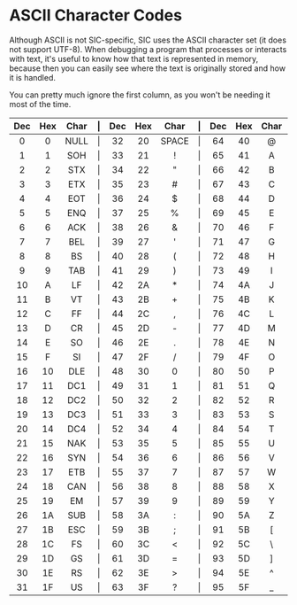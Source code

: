 # ASCII Character Codes

Although ASCII is not SIC-specific, SIC uses the ASCII character set (it does
not support UTF-8).
When debugging a program that processes or interacts with text, it's useful to
know how that text is represented in memory, because then you can easily see
where the text is originally stored and how it is handled.

You can pretty much ignore the first column, as you won't be needing it most of
the time.

| Dec | Hex | Char | \| | Dec | Hex |  Char | \| | Dec | Hex | Char | \| | Dec | Hex | Char |
|:---:|:---:|:----:|:--:|:---:|:---:|:-----:|:--:|:---:|:---:|:----:|:--:|:---:|:---:|:----:|
|   0 |   0 | NULL | \| |  32 |  20 | SPACE | \| |  64 |  40 |    @ | \| |  96 |  60 |    ` |
|   1 |   1 |  SOH | \| |  33 |  21 |     ! | \| |  65 |  41 |    A | \| |  97 |  61 |    a |
|   2 |   2 |  STX | \| |  34 |  22 |     " | \| |  66 |  42 |    B | \| |  98 |  62 |    b |
|   3 |   3 |  ETX | \| |  35 |  23 |     # | \| |  67 |  43 |    C | \| |  99 |  63 |    c |
|   4 |   4 |  EOT | \| |  36 |  24 |     $ | \| |  68 |  44 |    D | \| | 100 |  64 |    d |
|   5 |   5 |  ENQ | \| |  37 |  25 |     % | \| |  69 |  45 |    E | \| | 101 |  65 |    e |
|   6 |   6 |  ACK | \| |  38 |  26 |     & | \| |  70 |  46 |    F | \| | 102 |  66 |    f |
|   7 |   7 |  BEL | \| |  39 |  27 |     ' | \| |  71 |  47 |    G | \| | 103 |  67 |    g |
|   8 |   8 |   BS | \| |  40 |  28 |     ( | \| |  72 |  48 |    H | \| | 104 |  68 |    h |
|   9 |   9 |  TAB | \| |  41 |  29 |     ) | \| |  73 |  49 |    I | \| | 105 |  69 |    i |
|  10 |   A |   LF | \| |  42 |  2A |     * | \| |  74 |  4A |    J | \| | 106 |  6A |    j |
|  11 |   B |   VT | \| |  43 |  2B |     + | \| |  75 |  4B |    K | \| | 107 |  6B |    k |
|  12 |   C |   FF | \| |  44 |  2C |     , | \| |  76 |  4C |    L | \| | 108 |  6C |    l |
|  13 |   D |   CR | \| |  45 |  2D |     - | \| |  77 |  4D |    M | \| | 109 |  6D |    m |
|  14 |   E |   SO | \| |  46 |  2E |     . | \| |  78 |  4E |    N | \| | 110 |  6E |    n |
|  15 |   F |   SI | \| |  47 |  2F |     / | \| |  79 |  4F |    O | \| | 111 |  6F |    o |
|  16 |  10 |  DLE | \| |  48 |  30 |     0 | \| |  80 |  50 |    P | \| | 112 |  70 |    p |
|  17 |  11 |  DC1 | \| |  49 |  31 |     1 | \| |  81 |  51 |    Q | \| | 113 |  71 |    q |
|  18 |  12 |  DC2 | \| |  50 |  32 |     2 | \| |  82 |  52 |    R | \| | 114 |  72 |    r |
|  19 |  13 |  DC3 | \| |  51 |  33 |     3 | \| |  83 |  53 |    S | \| | 115 |  73 |    s |
|  20 |  14 |  DC4 | \| |  52 |  34 |     4 | \| |  84 |  54 |    T | \| | 116 |  74 |    t |
|  21 |  15 |  NAK | \| |  53 |  35 |     5 | \| |  85 |  55 |    U | \| | 117 |  75 |    u |
|  22 |  16 |  SYN | \| |  54 |  36 |     6 | \| |  86 |  56 |    V | \| | 118 |  76 |    v |
|  23 |  17 |  ETB | \| |  55 |  37 |     7 | \| |  87 |  57 |    W | \| | 119 |  77 |    w |
|  24 |  18 |  CAN | \| |  56 |  38 |     8 | \| |  88 |  58 |    X | \| | 120 |  78 |    x |
|  25 |  19 |   EM | \| |  57 |  39 |     9 | \| |  89 |  59 |    Y | \| | 121 |  79 |    y |
|  26 |  1A |  SUB | \| |  58 |  3A |     : | \| |  90 |  5A |    Z | \| | 122 |  7A |    z |
|  27 |  1B |  ESC | \| |  59 |  3B |     ; | \| |  91 |  5B |    [ | \| | 123 |  7B |    { |
|  28 |  1C |   FS | \| |  60 |  3C |     < | \| |  92 |  5C |    \ | \| | 124 |  7C |   \| |
|  29 |  1D |   GS | \| |  61 |  3D |     = | \| |  93 |  5D |    ] | \| | 125 |  7D |    } |
|  30 |  1E |   RS | \| |  62 |  3E |     > | \| |  94 |  5E |    ^ | \| | 126 |  7E |    ~ |
|  31 |  1F |   US | \| |  63 |  3F |     ? | \| |  95 |  5F |    _ | \| | 127 |  7F |  DEL |
